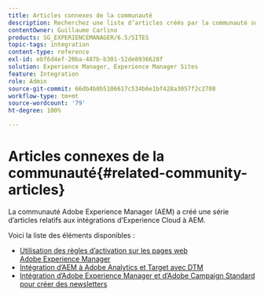 ```yaml
---
title: Articles connexes de la communauté
description: Recherchez une liste d’articles créés par la communauté sur les intégrations d’Experience Cloud à Adobe Experience Manager.
contentOwner: Guillaume Carlino
products: SG_EXPERIENCEMANAGER/6.5/SITES
topic-tags: integration
content-type: reference
exl-id: ebf6d4ef-20ba-487b-b301-52de8936628f
solution: Experience Manager, Experience Manager Sites
feature: Integration
role: Admin
source-git-commit: 66db4b0b5106617c534b6e1bf428a3057f2c2708
workflow-type: tm+mt
source-wordcount: '79'
ht-degree: 100%

---
```


# Articles connexes de la communauté{#related-community-articles}

La communauté Adobe Experience Manager (AEM) a créé une série d’articles relatifs aux intégrations d’Experience Cloud à AEM.

Voici la liste des éléments disponibles :

* [Utilisation des règles d’activation sur les pages web Adobe Experience Manager](https://helpx.adobe.com/fr/experience-manager/using/dtm.html)
* [Intégration d’AEM à Adobe Analytics et Target avec DTM](https://helpx.adobe.com/fr/experience-manager/using/integrate-digital-marketing-solutions.html)
* [Intégration d’Adobe Experience Manager et d’Adobe Campaign Standard pour créer des newsletters](https://helpx.adobe.com/fr/experience-manager/using/aem_campaign.html)
